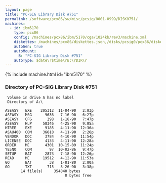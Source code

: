 ```yaml
---
layout: page
title: "PC-SIG Library Disk #751"
permalink: /software/pcx86/sw/misc/pcsig/0001-0999/DISK0751/
machines:
  - id: ibm5170
    type: pcx86
    config: /machines/pcx86/ibm/5170/cga/1024kb/rev3/machine.xml
    diskettes: /machines/pcx86/diskettes.json,/disks/pcsig0/pcx86/diskettes.json
    autoGen: true
    autoMount:
      B: "PC-SIG Library Disk #751"
    autoType: $date\r$time\rB:\rDIR\r
---
```


{% include machine.html id="ibm5170" %}

### Directory of PC-SIG Library Disk #751

     Volume in drive A has no label
     Directory of A:\

    ASEASY   EXE    205312  11-04-90   2:03p
    ASEASY   MSG      9636   7-16-90   6:27p
    ASEASY   CFG       298   1-18-90   7:47p
    ASEASY   HLP     58346   4-25-90   9:05a
    HTREE    EXE      9185   4-11-90  12:36a
    ASAU400  COM     36610   4-11-90   2:26p
    VENDOR   DOC      3784   4-10-90  11:54p
    LICENSE  DOC      4133   4-11-90  12:28a
    ORDER    ME       4301  10-15-89  11:24p
    YESNO    COM        97  10-02-86   9:47p
    SETUP    BAT      2873   7-18-90  12:26p
    READ     ME      19512   4-12-90  11:53a
    GO       BAT        38   1-01-80   2:00a
    GO       TXT       715   3-26-90   3:38p
           14 file(s)     354840 bytes
                               0 bytes free
